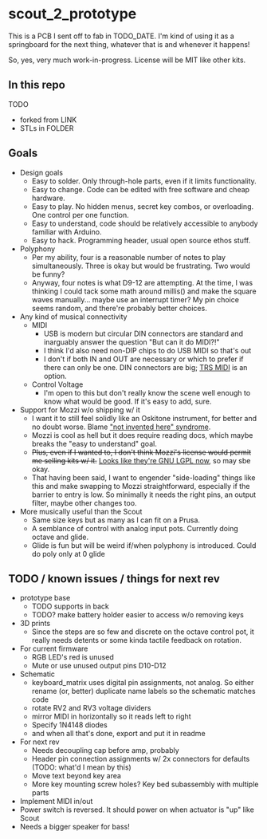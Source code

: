 # scout_2_prototype

This is a PCB I sent off to fab in TODO_DATE. I'm kind of using it as a springboard for the next thing, whatever that is and whenever it happens!

So, yes, very much work-in-progress. License will be MIT like other kits.

## In this repo

TODO

- forked from LINK
- STLs in FOLDER

## Goals

- Design goals
  - Easy to solder. Only through-hole parts, even if it limits functionality.
  - Easy to change. Code can be edited with free software and cheap hardware.
  - Easy to play. No hidden menus, secret key combos, or overloading. One control per one function.
  - Easy to understand, code should be relatively accessible to anybody familiar with Arduino.
  - Easy to hack. Programming header, usual open source ethos stuff.
- Polyphony
  - Per my ability, four is a reasonable number of notes to play simultaneously. Three is okay but would be frustrating. Two would be funny?
  - Anyway, four notes is what D9-12 are attempting. At the time, I was thinking I could tack some math around millis() and make the square waves manually... maybe use an interrupt timer? My pin choice seems random, and there're probably better choices.
- Any kind of musical connectivity
  - MIDI
    - USB is modern but circular DIN connectors are standard and inarguably answer the question "But can it do MIDI?!"
    - I think I'd also need non-DIP chips to do USB MIDI so that's out
    - I don't if both IN and OUT are necessary or which to prefer if there can only be one. DIN connectors are big; [TRS MIDI](https://minimidi.world/) is an option.
  - Control Voltage
    - I'm open to this but don't really know the scene well enough to know what would be good. If it's easy to add, sure.
- Support for Mozzi w/o shipping w/ it
  - I want it to still feel solidly like an Oskitone instrument, for better and no doubt worse. Blame ["not invented here" syndrome](https://en.wikipedia.org/wiki/Not_invented_here).
  - Mozzi is cool as hell but it does require reading docs, which maybe breaks the "easy to understand" goal.
  - <del>Plus, even if I wanted to, I don't think Mozzi's license would permit me selling kits w/ it.</del> [Looks like they're GNU LGPL now](https://github.com/sensorium/Mozzi/pull/240), so may sbe okay.
  - That having been said, I want to engender "side-loading" things like this and make swapping to Mozzi straightforward, especially if the barrier to entry is low. So minimally it needs the right pins, an output filter, maybe other changes too.
- More musically useful than the Scout
  - Same size keys but as many as I can fit on a Prusa.
  - A semblance of control with analog input pots. Currently doing octave and glide.
  - Glide is fun but will be weird if/when polyphony is introduced. Could do poly only at 0 glide

## TODO / known issues / things for next rev

- prototype base
  - TODO supports in back
  - TODO? make battery holder easier to access w/o removing keys
- 3D prints
  - Since the steps are so few and discrete on the octave control pot, it really needs detents or some kinda tactile feedback on rotation.
- For current firmware
  - RGB LED's red is unused
  - Mute or use unused output pins D10-D12
- Schematic
  - keyboard_matrix uses digital pin assignments, not analog. So either rename (or, better) duplicate name labels so the schematic matches code
  - rotate RV2 and RV3 voltage dividers
  - mirror MIDI in horizontally so it reads left to right
  - Specify 1N4148 diodes
  - and when all that's done, export and put it in readme
- For next rev
  - Needs decoupling cap before amp, probably
  - Header pin connection assignments w/ 2x connectors for defaults (TODO: what'd I mean by this)
  - Move text beyond key area
  - More key mounting screw holes? Key bed subassembly with multiple parts
- Implement MIDI in/out
- Power switch is reversed. It should power on when actuator is "up" like Scout
- Needs a bigger speaker for bass!
